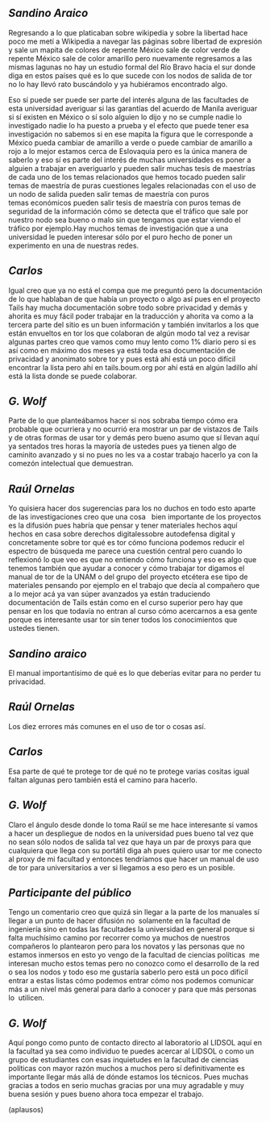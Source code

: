 ## _Sandino Araico_ ##
Regresando a lo que platicaban sobre wikipedia y sobre la libertad hace poco me metí a Wikipedia a navegar las páginas sobre libertad de expresión y sale un mapita de colores de repente México sale de color verde de repente México sale de color amarillo pero nuevamente regresamos a las mismas lagunas no hay un estudio formal del Río Bravo hacia el sur donde diga en estos países qué es lo que sucede con los nodos de salida de tor no lo hay llevó rato buscándolo y ya hubiéramos encontrado algo.

Eso sí puede ser puede ser parte del interés alguna de las facultades de esta universidad averiguar si las garantías del acuerdo de Manila averiguar si sí existen en México o sí solo alguien lo dijo y no se cumple nadie lo investigado nadie lo ha puesto a prueba y el efecto que puede tener esa investigación no sabemos si en ese mapita la figura que le corresponde a México pueda cambiar de amarillo a verde o puede cambiar de amarillo a rojo a lo mejor estamos cerca de Eslovaquia pero es la única manera de saberlo y eso sí es parte del interés de muchas universidades es poner a alguien a trabajar en averiguarlo y pueden salir muchas tesis de maestrías de cada uno de los temas relacionados que hemos tocado pueden salir temas de maestría de puras cuestiones legales relacionadas con el uso de un nodo de salida
pueden salir temas de maestría con puros temas económicos pueden salir tesis de maestría con puros temas de seguridad de la información cómo se detecta que el tráfico que sale por nuestro nodo sea bueno o malo sin que tengamos que estar viendo el tráfico por ejemplo.Hay muchos temas de investigación que a una universidad le pueden interesar sólo por el puro hecho de poner un experimento en una de nuestras redes.
## _Carlos_ ##
Igual creo que ya no está el compa que me preguntó pero la documentación de lo que hablaban de que había un proyecto o algo así pues en el proyecto Tails hay mucha documentación sobre todo sobre privacidad y demás y ahorita es muy fácil
poder trabajar en la traducción y ahorita va como a la tercera parte del sitio es un buen información y también invitarlos a los que están envueltos en tor los que colaboran de algún modo tal vez a revisar algunas partes creo que vamos como muy lento como 1% diario pero si es así como en máximo dos meses ya está toda esa documentación de privacidad y anonimato sobre tor y pues está ahí está un poco difícil encontrar la lista pero ahí en tails.boum.org por ahí está en algún ladillo ahí está la lista donde se puede colaborar.
## _G. Wolf_ ##
Parte de lo que planteábamos hacer si nos sobraba tiempo cómo era probable que ocurriera y no ocurrió era mostrar un par de vistazos de Tails y de otras formas de usar tor y demás pero bueno asumo que sí llevan aquí ya sentados tres horas la mayoría de ustedes pues ya tienen algo de caminito avanzado y si no pues no les va a costar trabajo hacerlo ya con la comezón intelectual que demuestran. 
## _Raúl Ornelas_ ##
Yo quisiera hacer dos sugerencias para los no duchos en todo esto aparte de las investigaciones creo que una cosa  
bien importante de los proyectos es la difusión pues habría que pensar y tener materiales hechos aquí hechos en casa sobre derechos digitalessobre autodefensa digital y concretamente sobre tor qué es tor cómo funciona podemos reducir el espectro de búsqueda me parece una cuestión central pero cuando lo reflexionó lo que veo es que no entiendo cómo funciona y eso es algo que tenemos también que ayudar a conocer y cómo trabajar tor digamos el manual de tor de la UNAM o del grupo del proyecto etcétera ese tipo de materiales pensando por ejemplo en el trabajo que decía al compañero
que a lo mejor acá ya van súper avanzados ya están traduciendo documentación de Tails están como en el curso superior pero hay que pensar en los que todavía no entran al curso cómo acercarnos a esa gente porque es interesante usar tor sin tener todos los conocimientos que ustedes tienen.  
## _Sandino araico_ ## 
El manual importantísimo de qué es lo que deberías evitar para no perder tu privacidad. 
## _Raúl Ornelas_ ## 
Los diez errores más comunes en el uso de tor o cosas así. 
## _Carlos_ ## 
Esa parte de qué te protege tor de qué no te protege varias cositas igual faltan algunas pero también está el camino para hacerlo. 
## _G. Wolf_ ## 
Claro el ángulo desde donde lo toma Raúl se me hace interesante si vamos a hacer un despliegue de nodos en la universidad pues bueno tal vez que no sean sólo nodos de salida tal vez que haya un par de proxys para que cualquiera que llega con su portátil diga ah pues quiero usar tor me conecto al proxy de mi facultad y entonces tendríamos que hacer un manual de uso de tor para universitarios a ver si llegamos a eso pero es un posible. 
## _Participante del público_ ## 
Tengo un comentario creo que quizá sin llegar a la parte de los manuales sí llegar a un punto de hacer difusión no  solamente en la facultad de ingeniería sino en todas las facultades la universidad en general porque si falta muchísimo camino por recorrer como ya muchos de nuestros compañeros lo plantearon pero para los novatos y las personas que no estamos inmersos en esto yo vengo de la facultad de ciencias políticas  me interesan mucho estos temas pero no conozco como el desarrollo de la red o sea los nodos y todo eso me gustaría saberlo pero está un poco difícil entrar a estas listas cómo podemos entrar cómo nos podemos comunicar más a un nivel más general para darlo a conocer y para que más personas lo  utilicen. 
## _G. Wolf_ ## 
Aquí pongo como punto de contacto directo al laboratorio al LIDSOL aquí en la facultad ya sea como individuo te puedes acercar al LIDSOL o como un grupo de estudiantes con esas inquietudes en la facultad de ciencias políticas con mayor razón muchos a muchos pero sí definitivamente es importante llegar más allá de dónde estamos los técnicos. Pues muchas gracias a todos en serio muchas gracias por una muy agradable y muy buena sesión y pues bueno ahora toca empezar el trabajo.

(aplausos)